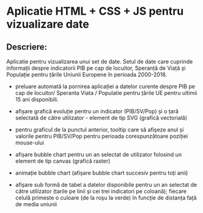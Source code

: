 # Aplicatie HTML + CSS + JS pentru vizualizare date

## Descriere:
  Aplicatie pentru vizualizarea unui set de date. Setul de date care cuprinde informații
despre indicatorii PIB pe cap de locuitor, Speranță de Viață și Populație pentru țările Uniunii Europene în perioada
2000-2018.

- preluare automată la pornirea aplicației a datelor curente despre PIB pe cap de locuitor/ Speranta Viata /
Populatie pentru țările UE pentru ultimii 15 ani disponibili.

- afișare grafică evoluție pentru un indicator (PIB/SV/Pop) și o țară selectată de către utilizator - element de tip SVG (grafică vectorială)

- pentru graficul de la punctul anterior, tooltip care să afișeze anul și valorile pentru PIB/SV/Pop pentru perioada corespunzătoare poziției mouse-ului

- afișare bubble chart pentru un an selectat de utilizator folosind un element de tip canvas (grafică raster)
  
- animație bubble chart (afișare bubble chart succesiv pentru toți anii)
  
- afișare sub formă de tabel a datelor disponibile pentru un an selectat de către utilizator (tarile pe linii și cei trei
indicatori pe coloană); fiecare celulă primeste o culoare (de la roșu la verde) în funcție de distanța față de media
uniunii

